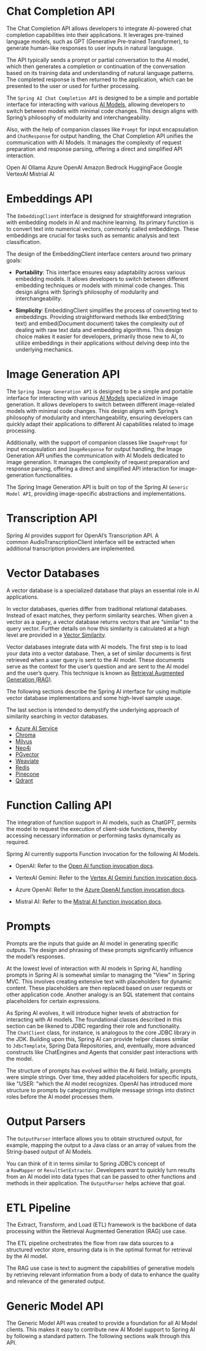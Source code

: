 
# Chat Completion API

The Chat Completion API allows developers to integrate AI-powered chat completion capabilities into their applications. It leverages pre-trained language models, such as GPT (Generative Pre-trained Transformer), to generate human-like responses to user inputs in natural language.

The API typically sends a prompt or partial conversation to the AI model, which then generates a completion or continuation of the conversation based on its training data and understanding of natural language patterns. The completed response is then returned to the application, which can be presented to the user or used for further processing.

The `Spring AI Chat Completion API` is designed to be a simple and portable interface for interacting with various [AI Models](https://docs.spring.io/spring-ai/reference/concepts.html#_models), allowing developers to switch between models with minimal code changes. This design aligns with Spring’s philosophy of modularity and interchangeability.

Also, with the help of companion classes like `Prompt` for input encapsulation and `ChatResponse` for output handling, the Chat Completion API unifies the communication with AI Models. It manages the complexity of request preparation and response parsing, offering a direct and simplified API interaction.

Open AI
Ollama
Azure OpenAI
Amazon Bedrock
HuggingFace
Google VertexAI
Mistrial AI

# Embeddings API

The `EmbeddingClient` interface is designed for straightforward integration with embedding models in AI and machine learning. Its primary function is to convert text into numerical vectors, commonly called embeddings. These embeddings are crucial for tasks such as semantic analysis and text classification.

The design of the EmbeddingClient interface centers around two primary goals:

- **Portability**: This interface ensures easy adaptability across various embedding models. It allows developers to switch between different embedding techniques or models with minimal code changes. This design aligns with Spring’s philosophy of modularity and interchangeability.
    
- **Simplicity**: EmbeddingClient simplifies the process of converting text to embeddings. Providing straightforward methods like embed(String text) and embed(Document document) takes the complexity out of dealing with raw text data and embedding algorithms. This design choice makes it easier for developers, primarily those new to AI, to utilize embeddings in their applications without delving deep into the underlying mechanics.

# Image Generation API

The `Spring Image Generation API` is designed to be a simple and portable interface for interacting with various [AI Models](https://docs.spring.io/spring-ai/reference/concepts.html#_models) specialized in image generation. It allows developers to switch between different image-related models with minimal code changes. This design aligns with Spring’s philosophy of modularity and interchangeability, ensuring developers can quickly adapt their applications to different AI capabilities related to image processing.

Additionally, with the support of companion classes like `ImagePrompt` for input encapsulation and `ImageResponse` for output handling, the Image Generation API unifies the communication with AI Models dedicated to image generation. It manages the complexity of request preparation and response parsing, offering a direct and simplified API interaction for image-generation functionalities.

The Spring Image Generation API is built on top of the Spring AI `Generic Model API`, providing image-specific abstractions and implementations.

# Transcription API

Spring AI provides support for OpenAI’s Transcription API. A common AudioTranscriptionClient interface will be extracted when additional transcription providers are implemented.

# Vector Databases

A vector database is a specialized database that plays an essential role in AI applications.

In vector databases, queries differ from traditional relational databases. Instead of exact matches, they perform similarity searches. When given a vector as a query, a vector database returns vectors that are “similar” to the query vector. Further details on how this similarity is calculated at a high level are provided in a [Vector Similarity](https://docs.spring.io/spring-ai/reference/api/vectordbs/understand-vectordbs.html#vectordbs-similarity).

Vector databases integrate data with AI models. The first step is to load your data into a vector database. Then, a set of similar documents is first retrieved when a user query is sent to the AI model. These documents serve as the context for the user’s question and are sent to the AI model and the user’s query. This technique is known as [Retrieval Augmented Generation (RAG)](https://docs.spring.io/spring-ai/reference/concepts.html#concept-rag).

The following sections describe the Spring AI interface for using multiple vector database implementations and some high-level sample usage.

The last section is intended to demystify the underlying approach of similarity searching in vector databases.

- [Azure AI Service](https://docs.spring.io/spring-ai/reference/api/vectordbs/azure.html)
- [Chroma](https://docs.spring.io/spring-ai/reference/api/vectordbs/chroma.html)
- [Milvus](https://docs.spring.io/spring-ai/reference/api/vectordbs/milvus.html)
- [Neo4j](https://docs.spring.io/spring-ai/reference/api/vectordbs/neo4j.html)
- [PGvector](https://docs.spring.io/spring-ai/reference/api/vectordbs/pgvector.html)
- [Weaviate](https://docs.spring.io/spring-ai/reference/api/vectordbs/weaviate.html)
- [Redis](https://docs.spring.io/spring-ai/reference/api/vectordbs/redis.html)
- [Pinecone](https://docs.spring.io/spring-ai/reference/api/vectordbs/pinecone.html)
- [Qdrant](https://docs.spring.io/spring-ai/reference/api/vectordbs/qdrant.html)
# Function Calling API

The integration of function support in AI models, such as ChatGPT, permits the model to request the execution of client-side functions, thereby accessing necessary information or performing tasks dynamically as required.

Spring AI currently supports Function invocation for the following AI Models.

- OpenAI: Refer to the [Open AI function invocation docs](https://docs.spring.io/spring-ai/reference/api/clients/functions/openai-chat-functions.html).
    
- VertexAI Gemini: Refer to the [Vertex AI Gemini function invocation docs](https://docs.spring.io/spring-ai/reference/api/clients/functions/vertexai-gemini-chat-functions.html).
    
- Azure OpenAI: Refer to the [Azure OpenAI function invocation docs](https://docs.spring.io/spring-ai/reference/api/clients/functions/azure-open-ai-chat-functions.html).
    
- Mistral AI: Refer to the [Mistral AI function invocation docs](https://docs.spring.io/spring-ai/reference/api/clients/functions/mistralai-chat-functions.html).

# Prompts

Prompts are the inputs that guide an AI model in generating specific outputs. The design and phrasing of these prompts significantly influence the model’s responses.

At the lowest level of interaction with AI models in Spring AI, handling prompts in Spring AI is somewhat similar to managing the "View" in Spring MVC. This involves creating extensive text with placeholders for dynamic content. These placeholders are then replaced based on user requests or other application code. Another analogy is an SQL statement that contains placeholders for certain expressions.

As Spring AI evolves, it will introduce higher levels of abstraction for interacting with AI models. The foundational classes described in this section can be likened to JDBC regarding their role and functionality. The `ChatClient` class, for instance, is analogous to the core JDBC library in the JDK. Building upon this, Spring AI can provide helper classes similar to `JdbcTemplate`, Spring Data Repositories, and, eventually, more advanced constructs like ChatEngines and Agents that consider past interactions with the model.

The structure of prompts has evolved within the AI field. Initially, prompts were simple strings. Over time, they added placeholders for specific inputs, like "USER: "which the AI model recognizes. OpenAI has introduced more structure to prompts by categorizing multiple message strings into distinct roles before the AI model processes them.

# Output Parsers

The `OutputParser` interface allows you to obtain structured output, for example, mapping the output to a Java class or an array of values from the String-based output of AI Models.

You can think of it in terms similar to Spring JDBC’s concept of a `RowMapper` or `ResultSetExtractor`. Developers want to quickly turn results from an AI model into data types that can be passed to other functions and methods in their application. The `OutputParser` helps achieve that goal.

# ETL Pipeline

The Extract, Transform, and Load (ETL) framework is the backbone of data processing within the Retrieval Augmented Generation (RAG) use case.

The ETL pipeline orchestrates the flow from raw data sources to a structured vector store, ensuring data is in the optimal format for retrieval by the AI model.

The RAG use case is text to augment the capabilities of generative models by retrieving relevant information from a body of data to enhance the quality and relevance of the generated output.

# Generic Model API

The Generic Model API was created to provide a foundation for all AI Model clients. This makes it easy to contribute new AI Model support to Spring AI by following a standard pattern. The following sections walk through this API.
